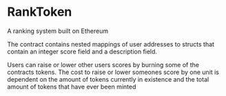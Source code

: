 # RankToken
A ranking system built on Ethereum

The contract contains nested mappings of user addresses to structs that contain an integer score field and a description field.

Users can raise or lower other users scores by burning some of the contracts tokens. The cost to raise or lower someones score by one unit is dependent on the amount of tokens currently in existence and the total amount of tokens that have ever been minted
